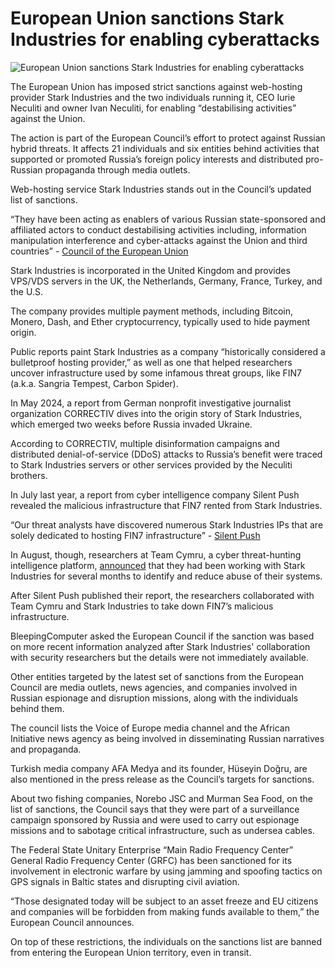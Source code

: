 # European Union sanctions Stark Industries for enabling cyberattacks

![European Union sanctions Stark Industries for enabling cyberattacks](https://www.bleepstatic.com/content/hl-images/2025/05/21/Stark_Industries_warning_centered.png)

The European Union has imposed strict sanctions against web-hosting provider Stark Industries and the two individuals running it, CEO Iurie Neculiti and owner Ivan Neculiti, for enabling “destabilising activities” against the Union.

The action is part of the European Council’s effort to protect against Russian hybrid threats. It affects 21 individuals and six entities behind activities that supported or promoted Russia’s foreign policy interests and distributed pro-Russian propaganda through media outlets.

Web-hosting service Stark Industries stands out in the Council’s updated list of sanctions.

“They have been acting as enablers of various Russian state-sponsored and affiliated actors to conduct destabilising activities including, information manipulation interference and cyber-attacks against the Union and third countries” - [Council of the European Union](https://www.consilium.europa.eu/en/press/press-releases/2025/05/20/russian-hybrid-threats-eu-lists-further-21-individuals-and-6-entities-and-introduces-sectoral-measures-in-response-to-destabilising-activities-against-the-eu-its-member-states-and-international-partners/)

Stark Industries is incorporated in the United Kingdom and provides VPS/VDS servers in the UK, the Netherlands, Germany, France, Turkey, and the U.S.

The company provides multiple payment methods, including Bitcoin, Monero, Dash, and Ether cryptocurrency, typically used to hide payment origin.

Public reports paint Stark Industries as a company “historically considered a bulletproof hosting provider,” as well as one that helped researchers uncover infrastructure used by some infamous threat groups, like FIN7 (a.k.a. Sangria Tempest, Carbon Spider).

In May 2024, a report from German nonprofit investigative journalist organization CORRECTIV dives into the origin story of Stark Industries, which emerged two weeks before Russia invaded Ukraine.

According to CORRECTIV, multiple disinformation campaigns and distributed denial-of-service (DDoS) attacks to Russia’s benefit were traced to Stark Industries servers or other services provided by the Neculiti brothers.

In July last year, a report from cyber intelligence company Silent Push revealed the malicious infrastructure that FIN7 rented from Stark Industries.

“Our threat analysts have discovered numerous Stark Industries IPs that are solely dedicated to hosting FIN7 infrastructure” - [Silent Push](https://www.silentpush.com/blog/fin7/#h-rented-fin7-infrastructure-stark-industries)

In August, though, researchers at Team Cymru, a cyber threat-hunting intelligence platform, [announced](https://www.team-cymru.com/post/fin7-the-truth-doesn-t-need-to-be-so-stark) that they had been working with Stark Industries for several months to identify and reduce abuse of their systems.

After Silent Push published their report, the researchers collaborated with Team Cymru and Stark Industries to take down FIN7’s malicious infrastructure.

BleepingComputer asked the European Council if the sanction was based on more recent information analyzed after Stark Industries' collaboration with security researchers but the details were not immediately available.

Other entities targeted by the latest set of sanctions from the European Council are media outlets, news agencies, and companies involved in Russian espionage and disruption missions, along with the individuals behind them.

The council lists the Voice of Europe media channel and the African Initiative news agency as being involved in disseminating Russian narratives and propaganda.

Turkish media company AFA Medya and its founder, Hüseyin Doğru, are also mentioned in the press release as the Council’s targets for sanctions.

About two fishing companies, Norebo JSC and Murman Sea Food, on the list of sanctions, the Council says that they were part of a surveillance campaign sponsored by Russia and were used to carry out espionage missions and to sabotage critical infrastructure, such as undersea cables.

The Federal State Unitary Enterprise “Main Radio Frequency Center” General Radio Frequency Center (GRFC) has been sanctioned for its involvement in electronic warfare by using jamming and spoofing tactics on GPS signals in Baltic states and disrupting civil aviation.

“Those designated today will be subject to an asset freeze and EU citizens and companies will be forbidden from making funds available to them,” the European Council announces.

On top of these restrictions, the individuals on the sanctions list are banned from entering the European Union territory, even in transit.
